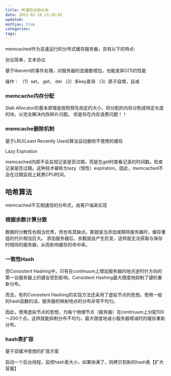 ```yaml
---
title: MC缓存必知必会
date: 2022-02-16 23:20:03
updated:
mathjax: true
categories:
tags: 
---
```


memcached作为高速运行的分布式缓存服务器，具有以下的特点:

协议简单，文本协议

基于libevent的事件处理，对服务器的连接数增加，也能发挥O(1)的性能

操作：
（1）set， get， del
（2）多key查询
（3）原子自增，自减

### memcache内存分配

Slab Allocator的基本原理是按照预先规定的大小，将分配的内存分割成特定长度的块，以完全解决内存碎片问题。
但是存在内存浪费问题！！

### memcache删除机制

基于LRU(Least Recently Used)算法自动删除不使用的缓存

Lazy Expiration

memcached内部不会监视记录是否过期，而是在get时查看记录的时间戳，检查记录是否过期。这种技术被称为lazy（惰性）expiration。因此，memcached不会在过期监视上耗费CPU时间。

## 哈希算法

memcached不互相通信的分布式，由客户端来实现

### 根据余数计算分散

数据的分散性也相当优秀，但也有其缺点。那就是当添加或移除服务器时，缓存重组的代价相当巨大。
添加服务器后，余数就会产生巨变，这样就无法获取与保存时相同的服务器，从而影响缓存的命中率。

### 一致性Hash

但Consistent Hashing中，只有在continuum上增加服务器的地点逆时针方向的第一台服务器上的键会受到影响。Consistent Hashing最大限度地抑制了键的重新分布。

而且，有的Consistent Hashing的实现方法还采用了虚拟节点的思想。使用一般的hash函数的话，服务器的映射地点的分布非常不均匀。

因此，使用虚拟节点的思想，为每个物理节点（服务器）在continuum上分配100～200个点。这样就能抑制分布不均匀，最大限度地减小服务器增减时的缓存重新分布。

### hash表扩容

基于双缓冲思想的扩容方案

启动一个后台线程，监控hash表大小，如果快满了，则拷贝到新的hash表【扩大容量】
